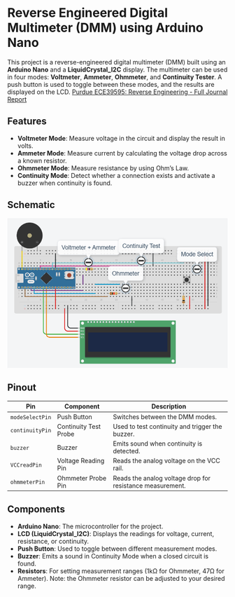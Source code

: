 # Reverse Engineered Digital Multimeter (DMM) using Arduino Nano

This project is a reverse-engineered digital multimeter (DMM) built using an **Arduino Nano** and a **LiquidCrystal_I2C** display. The multimeter can be used in four modes: **Voltmeter**, **Ammeter**, **Ohmmeter**, and **Continuity Tester**. A push button is used to toggle between these modes, and the results are displayed on the LCD.
<a href="https://www.overleaf.com/read/bmqmjphvwvmj#7c8530">Purdue ECE39595: Reverse Engineering - Full Journal Report</a>


## Features

- **Voltmeter Mode**: Measure voltage in the circuit and display the result in volts.
- **Ammeter Mode**: Measure current by calculating the voltage drop across a known resistor.
- **Ohmmeter Mode**: Measure resistance by using Ohm’s Law.
- **Continuity Mode**: Detect whether a connection exists and activate a buzzer when continuity is found.

## Schematic

<img src="../images/dmm/tinkercad.png" alt="Tinkercad Diagram">

## Pinout

| Pin               | Component               | Description                              |
|-------------------|-------------------------|------------------------------------------|
| `modeSelectPin`   | Push Button             | Switches between the DMM modes.          |
| `continuityPin`   | Continuity Test Probe   | Used to test continuity and trigger the buzzer. |
| `buzzer`          | Buzzer                  | Emits sound when continuity is detected. |
| `VCCreadPin`      | Voltage Reading Pin     | Reads the analog voltage on the VCC rail. |
| `ohmmeterPin`     | Ohmmeter Probe Pin      | Reads the analog voltage drop for resistance measurement. |

## Components

- **Arduino Nano**: The microcontroller for the project.
- **LCD (LiquidCrystal_I2C)**: Displays the readings for voltage, current, resistance, or continuity.
- **Push Button**: Used to toggle between different measurement modes.
- **Buzzer**: Emits a sound in Continuity Mode when a closed circuit is found.
- **Resistors**: For setting measurement ranges (1kΩ for Ohmmeter, 47Ω for Ammeter). Note: the Ohmmeter resistor can be adjusted to your desired range.
